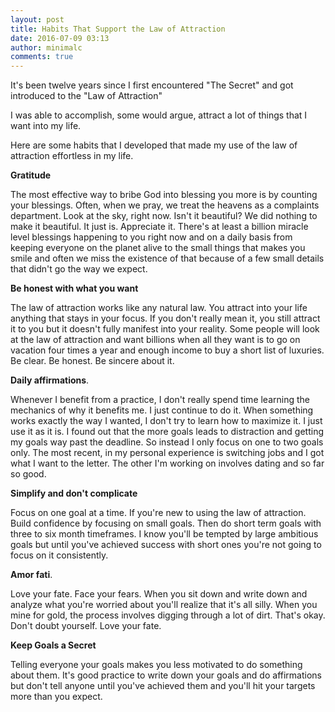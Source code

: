 ```yaml
---
layout: post
title: Habits That Support the Law of Attraction
date: 2016-07-09 03:13
author: minimalc
comments: true
---
```

It's been twelve years since I first encountered "The Secret" and got introduced to the "Law of Attraction"

I was able to accomplish, some would argue, attract a lot of things that I want into my life.

Here are some habits that I developed that made my use of the law of attraction effortless in my life.

**Gratitude** 

The most effective way to bribe God into blessing you more is by counting your blessings. Often, when we pray, we treat the heavens as a complaints department. Look at the sky, right now. Isn't it beautiful? We did nothing to make it beautiful. It just is. Appreciate it. There's at least a billion miracle level blessings happening to you right now and on a daily basis from keeping everyone on the planet alive to the small things that makes you smile and often we miss the existence of that because of a few small details that didn't go the way we expect. 



**Be honest with what you want**

The law of attraction works like any natural law. You attract into your life anything that stays in your focus. If you don't really mean it, you still attract it to you but it doesn't fully manifest into your reality. Some people will look at the law of attraction and want billions when all they want is to go on vacation four times a year and enough income to buy a short list of luxuries. Be clear. Be honest. Be sincere about it.


**Daily affirmations**. 

Whenever I benefit from a practice, I don't really spend time learning the mechanics of why it benefits me. I just continue to do it. When something works exactly the way I wanted, I don't try to learn how to maximize it. I just use it as it is. I found out that the more goals leads to distraction and getting my goals way past the deadline. So instead I only focus on one to two goals only. The most recent, in my personal experience is switching jobs and I got what I want to the letter. The other I'm working on involves dating and so far so good. 

**Simplify and don't complicate**

Focus on one goal at a time. If you're new to using the law of attraction. Build confidence by focusing on small goals. Then do short term goals with three to six month timeframes. I know you'll be tempted by large ambitious goals but until you've achieved success with short ones you're not going to focus on it consistently.


**Amor fati**. 

Love your fate. Face your fears. When you sit down and write down and analyze what you're worried about you'll realize that it's all silly. When you mine for gold, the process involves digging through a lot of dirt. That's okay. Don't doubt yourself. Love your fate.


**Keep Goals a Secret**

 Telling everyone your goals makes you less motivated to do something about them. It's good practice to write down your goals and do affirmations but don't tell anyone until you've achieved them and you'll hit your targets more than you expect.
